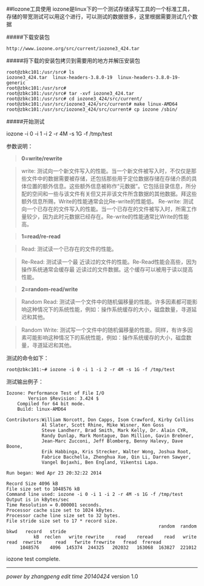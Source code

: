 ##Iozone工具使用
iozone是linux下的一个测试存储读写工具的一个标准工具，存储的带宽测试可以用这个进行，可以测试的数据很多，这里根据需要测试几个数据

#####下载安装包

	http://www.iozone.org/src/current/iozone3_424.tar


#####将下载的安装包拷贝到需要用的地方并解压安装包


	root@zbkc101:/usr/src# ls
	iozone3_424.tar  linux-headers-3.8.0-19  linux-headers-3.8.0-19-generic
	root@zbkc101:/usr/src# 
	root@zbkc101:/usr/src# tar -xvf iozone3_424.tar 
	root@zbkc101:/usr/src# cd iozone3_424/src/current/
	root@zbkc101:/usr/src/iozone3_424/src/current# make linux-AMD64 
	root@zbkc101:/usr/src/iozone3_424/src/current# cp iozone /sbin/
#####开始测试

iozone -i 0 -i 1 -i 2 -r 4M -s 1G -f /tmp/test

参数说明：


> **0=write/rewrite** 

> write: 测试向一个新文件写入的性能。当一个新文件被写入时，不仅仅是那些文件中的数据需要被存储，还包括那些用于定位数据存储在存储介质的具体位置的额外信息。这些额外信息被称作“元数据”。它包括目录信息，所分配的空间和一些与该文件有关但又并非该文件所含数据的其他数据。拜这些额外信息所赐，Write的性能通常会比Re-write的性能低。
> Re-write: 测试向一个已存在的文件写入的性能。当一个已存在的文件被写入时，所需工作量较少，因为此时元数据已经存在。Re-write的性能通常比Write的性能高。

> **1=read/re-read**

> Read: 测试读一个已存在的文件的性能。

> Re-Read: 测试读一个最 近读过的文件的性能。Re-Read性能会高些，因为操作系统通常会缓存最 近读过的文件数据。这个缓存可以被用于读以提高性能。

> **2=random-read/write**

> Random Read: 测试读一个文件中的随机偏移量的性能。许多因素都可能影响这种情况下的系统性能，例如：操作系统缓存的大小，磁盘数量，寻道延迟和其他。

> Random Write: 测试写一个文件中的随机偏移量的性能。同样，有许多因素可能影响这种情况下的系统性能，例如：操作系统缓存的大小，磁盘数量，寻道延迟和其他。

测试的命令如下：

	root@zbkc101:~# iozone -i 0 -i 1 -i 2 -r 4M -s 1G -f /tmp/test
 
测试输出例子：

	Iozone: Performance Test of File I/O
	        Version $Revision: 3.424 $
		Compiled for 64 bit mode.
		Build: linux-AMD64 

	Contributors:William Norcott, Don Capps, Isom Crawford, Kirby Collins
	             Al Slater, Scott Rhine, Mike Wisner, Ken Goss
	             Steve Landherr, Brad Smith, Mark Kelly, Dr. Alain CYR,
	             Randy Dunlap, Mark Montague, Dan Million, Gavin Brebner,
	             Jean-Marc Zucconi, Jeff Blomberg, Benny Halevy, Dave Boone,
	             Erik Habbinga, Kris Strecker, Walter Wong, Joshua Root,
	             Fabrice Bacchella, Zhenghua Xue, Qin Li, Darren Sawyer,
	             Vangel Bojaxhi, Ben England, Vikentsi Lapa.

	Run began: Wed Apr 23 20:32:22 2014

	Record Size 4096 kB
	File size set to 1048576 kB
	Command line used: iozone -i 0 -i 1 -i 2 -r 4M -s 1G -f /tmp/test
	Output is in kBytes/sec
	Time Resolution = 0.000001 seconds.
	Processor cache size set to 1024 kBytes.
	Processor cache line size set to 32 bytes.
	File stride size set to 17 * record size.
                                                            random  random    bkwd   record   stride                                   
              kB  reclen   write rewrite    read    reread    read   write    read  rewrite     read   fwrite frewrite   fread  freread
         1048576    4096  145374  244325   202032   163068  163827  221012                                                          

iozone test complete.

---
*power by zhangpeng* *edit time 20140424* version 1.0

